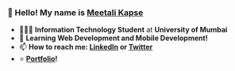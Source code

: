 ### 👋 Hello! My name is [Meetali Kapse](https://meetalik8.github.io/portfolio/)

-   👩🏾‍💻 **Information Technology Student** at **University of Mumbai**
-   🌱 **Learning Web Development and Mobile Development!**
-   📫 **How to reach me: [LinkedIn](https://www.linkedin.com/in/meetalikapse/) or [Twitter](https://twitter.com/meetsshutup)**
-   ⭐ **[Portfolio](http://meetalikapse.me/)!**

